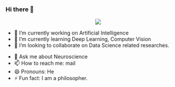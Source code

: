 ### Hi there 👋

<p align="center">
      <img src ="https://github-readme-stats.vercel.app/api?username=skinan&show_icons=true&count_private=true&theme=default&hide_border=false&include_all_commits=true">
</p>

<!-- skinan/skinan is a ✨ _special_ ✨ repository because its `README.md` (this file) appears on your GitHub profile.
Here are some ideas to get you started:
-->

- 🔭 I’m currently working on Artificial Intelligence 
- 🌱 I’m currently learning Deep Learning, Computer Vision
- 👯 I’m looking to collaborate on Data Science related researches.
<!-- - 🤔 I’m looking for help with --> 
- 💬 Ask me about Neuroscience
- 📫 How to reach me: mail
- 😄 Pronouns: He
- ⚡ Fun fact: I am a philosopher.

